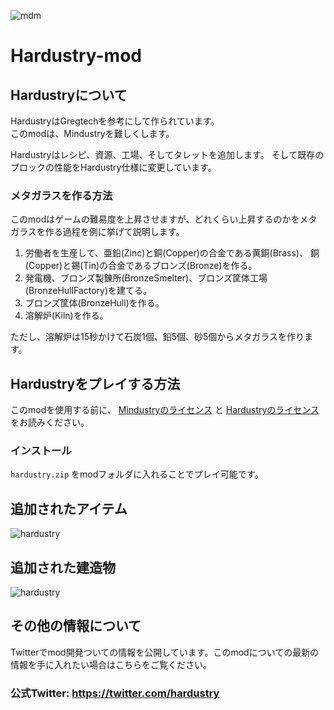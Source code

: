 ![mdm](https://user-images.githubusercontent.com/80609135/114258418-4f3d6300-9a01-11eb-987d-a028b4859385.PNG)
# Hardustry-mod
## Hardustryについて
HardustryはGregtechを参考にして作られています。  
このmodは、Mindustryを難しくします。

Hardustryはレシピ、資源、工場、そしてタレットを追加します。
そして既存のブロックの性能をHardustry仕様に変更しています。

### メタガラスを作る方法
このmodはゲームの難易度を上昇させますが、どれくらい上昇するのかをメタガラスを作る過程を例に挙げて説明します。
1. 労働者を生産して、亜鉛(Zinc)と銅(Copper)の合金である黄銅(Brass)、
   銅(Copper)と錫(Tin)の合金であるブロンズ(Bronze)を作る。
2. 発電機、ブロンズ製錬所(BronzeSmelter)、ブロンズ筐体工場(BronzeHullFactory)を建てる。
3. ブロンズ筐体(BronzeHull)を作る。
4. 溶解炉(Kiln)を作る。

ただし、溶解炉は15秒かけて石炭1個、鉛5個、砂5個からメタガラスを作ります。  

## Hardustryをプレイする方法
このmodを使用する前に、
[Mindustryのライセンス](https://github.com/Anuken/Mindustry/blob/master/LICENSE) 
と [Hardustryのライセンス](/LICENSE) をお読みください。

### インストール
`hardustry.zip` をmodフォルダに入れることでプレイ可能です。

## 追加されたアイテム  
![hardustry](https://user-images.githubusercontent.com/80609135/115100443-a00c0900-9f77-11eb-8d30-dee606ebe873.png)

## 追加された建造物  
![hardustry](https://user-images.githubusercontent.com/80609135/115100553-57088480-9f78-11eb-94ca-07a2fc31a34d.png)

## その他の情報について
Twitterでmod開発ついての情報を公開しています。このmodについての最新の情報を手に入れたい場合はこちらをご覧ください。
### 公式Twitter: https://twitter.com/hardustry
